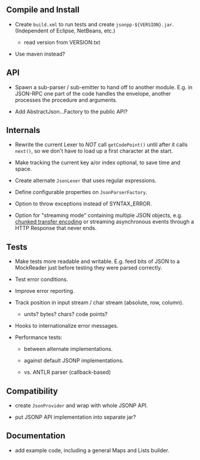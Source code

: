 ## Compile and Install

* Create `build.xml` to run tests and create `jsonpp-${VERSION}.jar`.
  (Independent of Eclipse, NetBeans, etc.)

  - read version from VERSION.txt

* Use maven instead?


## API

* Spawn a sub-parser / sub-emitter to hand off to another module.
  E.g. in JSON-RPC one part of the code handles the envelope, another
  processes the procedure and arguments.

* Add AbstractJson...Factory to the public API?


## Internals

* Rewrite the current Lexer to *NOT* call `getCodePoint()` until after it calls
  `next()`, so we don't have to load up a first character at the start.

* Make tracking the current key a/or index optional, to save time and space.

* Create alternate `JsonLexer` that uses regular expressions.

* Define configurable properties on `JsonParserFactory`.

* Option to throw exceptions instead of SYNTAX_ERROR.

* Option for "streaming mode" containing multiple JSON objects, 
  e.g. [chunked transfer encoding](https://en.wikipedia.org/wiki/Chunked_transfer_encoding)
  or streaming asynchronous events through a HTTP Response that never ends.


## Tests

* Make tests more readable and writable. E.g. feed bits of JSON to a MockReader
  just before testing they were parsed correctly.

* Test error conditions.

* Improve error reporting.

* Track position in input stream / char stream (absolute, row, column).

  - units? bytes? chars? code points?

* Hooks to internationalize error messages.

* Performance tests:

  - between alternate implementations.

  - against default JSONP implementations.

  - vs. ANTLR parser (callback-based)


## Compatibility

* create `JsonProvider` and wrap with whole JSONP API.

* put JSONP API implementation into separate jar?


## Documentation

* add example code, including a general Maps and Lists builder.
